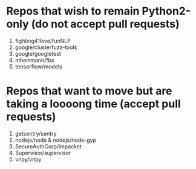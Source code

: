# Repos that wish to remain Python2-only (do not accept pull requests)
1. fighting41love/funNLP
2. google/clusterfuzz-tools
3. google/googletest
4. mherrmann/fbs
5. tensorflow/models

# Repos that want to move but are taking a loooong time (accept pull requests)
1. getsentry/sentry
2. nodejs/node & nodejs/node-gyp
3. SecureAuthCorp/impacket
4. Supervisor/supervisor
5. vnpy/vnpy
